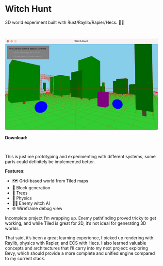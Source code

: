 # Witch Hunt

3D world experiment built with Rust/Raylib/Rapier/Hecs. 🧙‍♀️

<br>

![Witch Hunt](preview.png)

**Download:**

<br>

This is just me prototyping and experimenting with different systems, some parts could definitely be implemented better.

**Features:**

- 🗺️ Grid-based world from Tiled maps
- 🧱 Block generation
- 🌳 Trees
- 🏀 Physics
- 🧙‍♀️ Enemy witch AI
- 🌐 Wireframe debug view

Incomplete project I’m wrapping up. Enemy pathfinding proved tricky to get working, and while Tiled is great for 2D, it’s not ideal for generating 3D worlds.

That said, it’s been a great learning experience, I picked up rendering with Raylib, physics with Rapier, and ECS with Hecs. I also learned valuable concepts and architectures that I’ll carry into my next project: exploring Bevy, which should provide a more complete and unified engine compared to my current stack.
